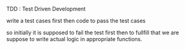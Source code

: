 TDD : Test Driven Development

write a test cases first
then code to pass the test cases


so initially it is supposed to fail the test first then to fullfill that we are suppose to write actual logic in appropriate functions.
